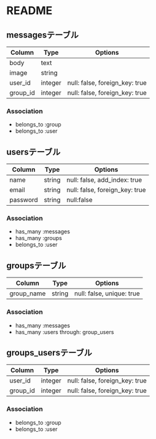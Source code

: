 # README
## messagesテーブル
|Column|Type|Options|
|------|----|-------|
|body|text|
|image|string|
|user_id|integer|null: false, foreign_key: true|
|group_id|integer|null: false, foreign_key: true|

### Association
- belongs_to :group
- belongs_to :user

## usersテーブル
|Column|Type|Options|
|------|----|-------|
|name|string|null: false, add_index: true|
|email|string|null: false, foreign_key: true|
|password|string|null:false|

### Association
- has_many :messages
- has_many :groups
- belongs_to :user

## groupsテーブル
|Column|Type|Options|
|------|----|-------|
|group_name|string|null: false, unique: true|

### Association
- has_many :messages
- has_many :users through: group_users

## groups_usersテーブル
|Column|Type|Options|
|------|----|-------|
|user_id|integer|null: false, foreign_key: true|
|group_id|integer|null: false, foreign_key: true|

### Association
- belongs_to :group
- belongs_to :user
